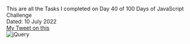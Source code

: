 This are all the Tasks I completed on Day 40 of 100 Days of JavaScript Challenge<br>
Dated: 10 July 2022<br>
[My Tweet on this](https://twitter.com/Saurav_Navdhare/status/1546127506159329280)<br>
![jQuery](https://user-images.githubusercontent.com/47005884/178147453-9d9b9c46-a9fc-4d65-98da-28571c6c4318.png)
